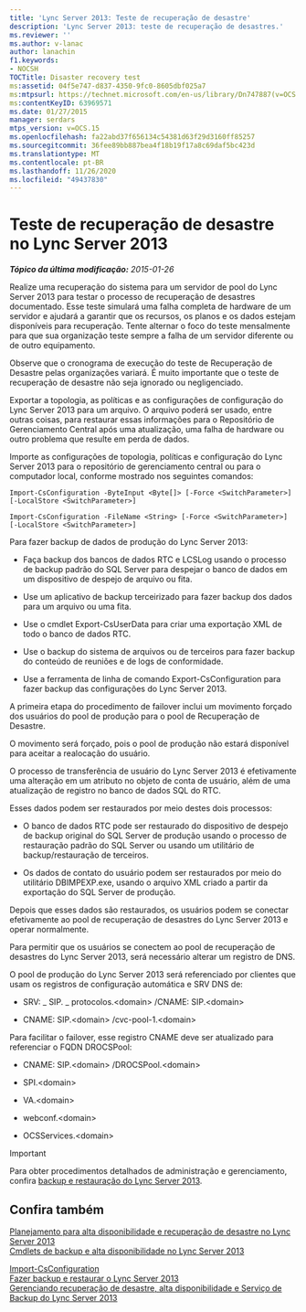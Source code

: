 ```yaml
---
title: 'Lync Server 2013: Teste de recuperação de desastre'
description: 'Lync Server 2013: teste de recuperação de desastres.'
ms.reviewer: ''
ms.author: v-lanac
author: lanachin
f1.keywords:
- NOCSH
TOCTitle: Disaster recovery test
ms:assetid: 04f5e747-d837-4350-9fc0-8605dbf025a7
ms:mtpsurl: https://technet.microsoft.com/en-us/library/Dn747887(v=OCS.15)
ms:contentKeyID: 63969571
ms.date: 01/27/2015
manager: serdars
mtps_version: v=OCS.15
ms.openlocfilehash: fa22abd37f656134c54381d63f29d3160ff85257
ms.sourcegitcommit: 36fee89bb887bea4f18b19f17a8c69daf5bc423d
ms.translationtype: MT
ms.contentlocale: pt-BR
ms.lasthandoff: 11/26/2020
ms.locfileid: "49437830"
---
```

# <a name="disaster-recovery-test-in-lync-server-2013"></a>Teste de recuperação de desastre no Lync Server 2013

<div data-xmlns="http://www.w3.org/1999/xhtml">

<div class="topic" data-xmlns="http://www.w3.org/1999/xhtml" data-msxsl="urn:schemas-microsoft-com:xslt" data-cs="https://msdn.microsoft.com/">

<div data-asp="https://msdn2.microsoft.com/asp">



</div>

<div id="mainSection">

<div id="mainBody">

<span> </span>

_**Tópico da última modificação:** 2015-01-26_

Realize uma recuperação do sistema para um servidor de pool do Lync Server 2013 para testar o processo de recuperação de desastres documentado. Esse teste simulará uma falha completa de hardware de um servidor e ajudará a garantir que os recursos, os planos e os dados estejam disponíveis para recuperação. Tente alternar o foco do teste mensalmente para que sua organização teste sempre a falha de um servidor diferente ou de outro equipamento.

Observe que o cronograma de execução do teste de Recuperação de Desastre pelas organizações variará. É muito importante que o teste de recuperação de desastre não seja ignorado ou negligenciado.

<div>


Exportar a topologia, as políticas e as configurações de configuração do Lync Server 2013 para um arquivo. O arquivo poderá ser usado, entre outras coisas, para restaurar essas informações para o Repositório de Gerenciamento Central após uma atualização, uma falha de hardware ou outro problema que resulte em perda de dados.

Importe as configurações de topologia, políticas e configuração do Lync Server 2013 para o repositório de gerenciamento central ou para o computador local, conforme mostrado nos seguintes comandos:

`Import-CsConfiguration -ByteInput <Byte[]> [-Force <SwitchParameter>] [-LocalStore <SwitchParameter>]`

`Import-CsConfiguration -FileName <String> [-Force <SwitchParameter>] [-LocalStore <SwitchParameter>]`

Para fazer backup de dados de produção do Lync Server 2013:

  - Faça backup dos bancos de dados RTC e LCSLog usando o processo de backup padrão do SQL Server para despejar o banco de dados em um dispositivo de despejo de arquivo ou fita.

  - Use um aplicativo de backup terceirizado para fazer backup dos dados para um arquivo ou uma fita.

  - Use o cmdlet Export-CsUserData para criar uma exportação XML de todo o banco de dados RTC.

  - Use o backup do sistema de arquivos ou de terceiros para fazer backup do conteúdo de reuniões e de logs de conformidade.

  - Use a ferramenta de linha de comando Export-CsConfiguration para fazer backup das configurações do Lync Server 2013.

A primeira etapa do procedimento de failover inclui um movimento forçado dos usuários do pool de produção para o pool de Recuperação de Desastre.

O movimento será forçado, pois o pool de produção não estará disponível para aceitar a realocação do usuário.

O processo de transferência de usuário do Lync Server 2013 é efetivamente uma alteração em um atributo no objeto de conta de usuário, além de uma atualização de registro no banco de dados SQL do RTC.

Esses dados podem ser restaurados por meio destes dois processos:

  - O banco de dados RTC pode ser restaurado do dispositivo de despejo de backup original do SQL Server de produção usando o processo de restauração padrão do SQL Server ou usando um utilitário de backup/restauração de terceiros.

  - Os dados de contato do usuário podem ser restaurados por meio do utilitário DBIMPEXP.exe, usando o arquivo XML criado a partir da exportação do SQL Server de produção.

Depois que esses dados são restaurados, os usuários podem se conectar efetivamente ao pool de recuperação de desastres do Lync Server 2013 e operar normalmente.

Para permitir que os usuários se conectem ao pool de recuperação de desastres do Lync Server 2013, será necessário alterar um registro de DNS.

O pool de produção do Lync Server 2013 será referenciado por clientes que usam os registros de configuração automática e SRV DNS de:

  - SRV: \_ SIP. \_ protocolos.\<domain\> /CNAME: SIP.\<domain\>

  - CNAME: SIP.\<domain\> /cvc-pool-1.\<domain\>

Para facilitar o failover, esse registro CNAME deve ser atualizado para referenciar o FQDN DROCSPool:

  - CNAME: SIP.\<domain\> /DROCSPool.\<domain\>

  - SPI.\<domain\>

  - VA.\<domain\>

  - webconf.\<domain\>

  - OCSServices.\<domain\>

<div>


> [!IMPORTANT]  
> Para obter procedimentos detalhados de administração e gerenciamento, confira <A href="lync-server-2013-backing-up-and-restoring-lync-server.md">backup e restauração do Lync Server 2013</A>.



</div>

</div>

<div>

## <a name="see-also"></a>Confira também


[Planejamento para alta disponibilidade e recuperação de desastre no Lync Server 2013](lync-server-2013-planning-for-high-availability-and-disaster-recovery.md)  
[Cmdlets de backup e alta disponibilidade no Lync Server 2013](https://docs.microsoft.com/powershell/module/skype/?view=skype-ps)  


[Import-CsConfiguration](https://docs.microsoft.com/powershell/module/skype/Import-CsConfiguration)  
[Fazer backup e restaurar o Lync Server 2013](lync-server-2013-backing-up-and-restoring-lync-server.md)  
[Gerenciando recuperação de desastre, alta disponibilidade e Serviço de Backup do Lync Server 2013](lync-server-2013-managing-lync-server-disaster-recovery-high-availability-and-backup-service.md)  
  

</div>

</div>

<span> </span>

</div>

</div>

</div>

